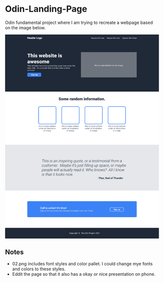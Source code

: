 # Odin-Landing-Page
Odin fundamental project where I am trying to recreate a webpage based on the image below.

![Webpage to recreate.](./images/01.png)

## Notes
- 02.png includes font styles and color pallet. I could change mye fonts and colors to these styles.
- Eddit the page so that it also has a okay or nice presentation on phone.
